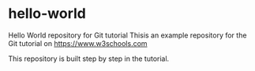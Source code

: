 # hello-world

Hello World repository for Git tutorial
Thisis an example repository for the Git tutorial on https://www.w3schools.com

This repository is built step by step in the tutorial.
